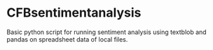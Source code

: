 # CFBsentimentanalysis
Basic python script for running sentiment analysis using textblob and pandas on spreadsheet data of local files. 
